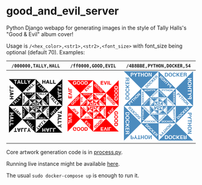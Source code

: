 
# good_and_evil_server

Python Django webapp for generating images in the style of Tally Halls's "Good & Evil" album cover!

Usage is `/<hex_color>,<str1>,<str2>,<font_size>` with font_size being optional (default 70). Examples:

| `/000000,TALLY,HALL`            | `/ff0000,GOOD,EVIL`            | `/4B8BBE,PYTHON,DOCKER,54`            |
| ------------------------------- | ------------------------------ | ------------------------------------- |
| ![](demo_000000,TALLY,HALL.png) | ![](demo_ff0000,GOOD,EVIL.png) | ![](demo_4B8BBE,PYTHON,DOCKER,54.png) |

Core artwork generation code is in [process.py](good_and_evil_app/process.py).

Running live instance might be available [here](http://167.172.140.13/create).

The usual `sudo docker-compose up` is enough to run it.

